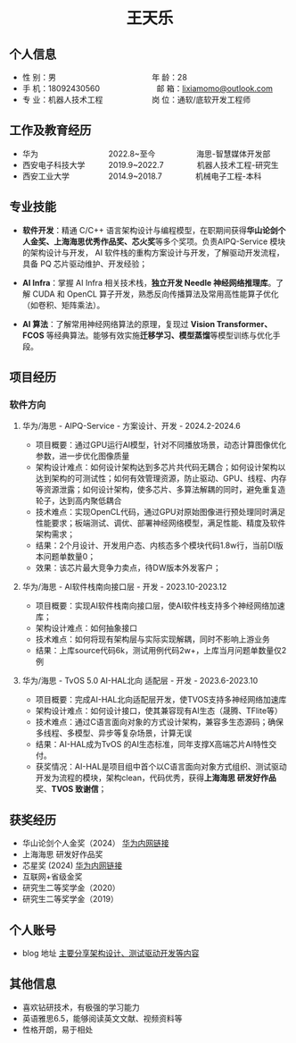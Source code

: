  <center>
     <h1>王天乐</h1>
 </center>

## 个人信息

* 性 别：男&emsp;&emsp;&emsp;&emsp;&emsp;&emsp;&emsp;&emsp;&emsp;&emsp;&emsp;&emsp; 年 龄：28
* 手 机：18092430560 &emsp;&emsp;&emsp;&emsp;&emsp;&emsp;&emsp;邮 箱：lixiamomo@outlook.com
* 专 业：机器人技术工程 &emsp;&emsp;&emsp;&emsp;&emsp;&emsp;岗 位：通软/底软开发工程师

## 工作及教育经历

* 华为&emsp;&emsp;&emsp;&emsp;&emsp;&emsp;&emsp;&emsp;&ensp;&ensp;2022.8~至今&emsp;&emsp;&emsp;&emsp;&emsp; 海思-智慧媒体开发部
* 西安电子科技大学&emsp;&emsp;&emsp;2019.9~2022.7&emsp;&emsp;&emsp;&emsp; 机器人技术工程-研究生
* 西安工业大学&emsp;&emsp;&emsp;&emsp;&emsp;2014.9~2018.7&emsp;&emsp;&emsp;&emsp; 机械电子工程-本科

## 专业技能

* **软件开发**：精通 C/C++ 语言架构设计与编程模型，在职期间获得**华山论剑个人金奖、上海海思优秀作品奖、芯火奖**等多个奖项。负责AIPQ-Service 模块的架构设计与开发， AI 软件栈的重构方案设计与开发，了解驱动开发流程，具备 PQ 芯片驱动维护、开发经验；

* **AI Infra**：掌握 AI Infra 相关技术栈，**独立开发 Needle 神经网络推理库**。了解 CUDA 和 OpenCL 算子开发，熟悉反向传播算法及常用高性能算子优化（如卷积、矩阵乘法）。

* **AI 算法**：了解常用神经网络算法的原理，复现过 **Vision Transformer、FCOS** 等经典算法。能够有效实施**迁移学习、模型蒸馏**等模型训练与优化手段。

## 项目经历
### 软件方向

1. 华为/海思 - AIPQ-Service - 方案设计、开发 - 2024.2-2024.6
    * 项目概要：通过GPU运行AI模型，针对不同播放场景，动态计算图像优化参数，进一步优化图像质量
    * 架构设计难点：如何设计架构达到多芯片共代码无耦合；如何设计架构以达到架构的可测试性；如何有效管理资源，防止驱动、GPU、线程、内存等资源泄露；如何设计架构，使多芯片、多算法解耦的同时，避免重复造轮子，达到高内聚低耦合
    * 技术难点：实现OpenCL代码，通过GPU对原始图像进行预处理同时满足性能要求；板端测试、调优、部署神经网络模型，满足性能、精度及软件架构需求；
    * 结果：2个月设计、开发用户态、内核态多个模块代码1.8w行，当前DI版本问题单数量0；
    * 效果：该芯片最大竞争力卖点，待DW版本外发客户；

2. 华为/海思 - AI软件栈南向接口层 - 开发 - 2023.10-2023.12
    * 项目概要：实现AI软件栈南向接口层，使AI软件栈支持多个神经网络加速库；
    * 架构设计难点：如何抽象接口
    * 技术难点：如何将现有架构层与实际实现解耦，同时不影响上游业务
    * 结果：上库source代码6k，测试用例代码2w+，上库当月问题单数量仅2例

3. 华为/海思 - TvOS 5.0 AI-HAL北向 适配层 - 开发 - 2023.6-2023.10
    * 项目概要：完成AI-HAL北向适配层开发，使TVOS支持多神经网络加速库
    * 架构设计难点：如何设计接口，使其兼容现有AI生态（晟腾、TFlite等）
    * 技术难点：通过C语言面向对象的方式设计架构，兼容多生态源码；确保多线程、多模型、异步等复杂场景，计算无误
    * 结果：AI-HAL成为TvOS 的AI生态标准，同年支撑X高端芯片AI特性交付。
    * 获奖情况：AI-HAL是项目组中首个以C语言面向对象方式组织、测试驱动开发为流程的模块，架构clean，代码优秀，获得**上海海思 研发好作品**奖、**TVOS 致谢信**；

## 获奖经历
* 华山论剑个人金奖（2024） [华为内网链接](https://wiki.huawei.com/domains/73310/wiki/137756/WIKI202501135712539)
* 上海海思 研发好作品奖
* 芯星奖 (2024) [华为内网链接](https://wiki.huawei.com/domains/73310/wiki/137756/WIKI202501165749786)
* 互联网+省级金奖
* 研究生二等奖学金（2020）
* 研究生二等奖学金（2019）

## 个人账号
* blog 地址 [主要分享架构设计、测试驱动开发等内容](https://nicooo-wang.github.io/)

## 其他信息
* 喜欢钻研技术，有极强的学习能力
* 英语雅思6.5，能够阅读英文文献、视频资料等
* 性格开朗，易于相处




